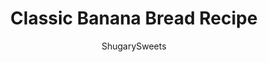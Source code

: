 ---
layout: ../../layouts/MarkdownPostLayout.astro
title: Classic Banana Bread Recipe
author: ShugarySweets
pubDate: 2019-01-15
description: "Delicious and easy, this Classic Banana Bread Recipe has been in our family for years. Its the perfect way to start your day and the bread is freezer friendly too!"
image_url: https://www.shugarysweets.com/wp-content/uploads/2016/05/classic-banana-bread-1.jpg
tags: ["Breads","American"]
calories: 271
protein: 4
carbohydrates: 46
fats: 8
fiber: 2
ingredients: ["3/4 cup unsalted butter, softened","1/3 cup milk","2 cups granulated sugar","4 large eggs","4 large bananas, mashed","4 cups all-purpose flour","1 Tablespoon baking powder","1 teaspoon baking soda","1 Tablespoon cinnamon","1/2 teaspoon kosher salt"]
serves: 20
time: "1 hour 10 minutes"
prepTime: "10 minutes"
instructions: ["Preheat oven to 350°F. Grease and flour two 9-inch loaf pans. Set aside.","In a large mixing bowl, beat butter with milk and sugar until blended. Add eggs and banana and combine completely. Add flour, baking powder, baking soda, cinnamon, and salt. Mix just until blended.","Pour evenly into loaf pans. Bake for one hour.","Remove from oven and cool in pans 10 minutes. Remove from pans and cool completely. Store in airtight container for several days, or freeze bread for later use."]
nutrition: ["271 calories","46 grams carbohydrates","56 milligrams cholesterol","8 grams fat","2 grams fiber","4 grams protein","5 grams saturated fat","186 milligrams sodium","24 grams sugar","0 grams trans fat","3 grams unsaturated fat"]
---